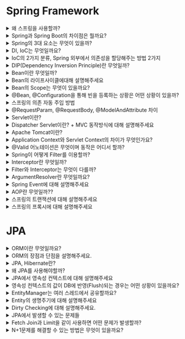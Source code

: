# Spring Framework
<details>
<summary>왜 스프링을 사용할까?</summary>

<br>

1. **대중적인 언어인 Java 기반의 프레임워크이다.**
2. **시간이 흐르며 프레임워크가 단단해지고 있다.**
3. **다양한 개발사례와 문서, 레퍼런스가 제공되고 있다.**
4. **POJO기반의 구성(Plain Old Java Object)**
5. **DI를 통한 객체 관계 구성**
6. **AOP 지원**
7. **편리한 MVC 구조**
8. **WAS에 독립적인 개발 환경**
9. **개발자가 기본적으로 DI, AOP, 서비스 추상화와 같은 디자인 패턴을 강제적으로 사용하게끔 함으로서 코드 구조 퀄리티의 최소한을 보장한다.**

[[Spring] 우리는 왜 스프링을 사용하는가?](https://seongwon.dev/Spring/20220627-%EC%9A%B0%EB%A6%AC%EB%8A%94-%EC%99%9C-%EC%8A%A4%ED%94%84%EB%A7%81%EC%9D%84-%EC%82%AC%EC%9A%A9%ED%95%A0%EA%B9%8C/)

</details>

<details>
<summary>Spring과 Spring Boot의 차이점은 뭘까요?</summary>

<br>

- Starter의존성을 제공하여 dependency 관리가 편리하다.
- WAS서버를 내장으로 갖고 있어 배포가 편해졌다.
- Configuration 설정의 편리함
  - XML로 관리하던 설정들을 [application.properties/yml로](http://application.properties/yml로) 쉽게 할 수 있다.
  - AutoConfiguration기능을 제공하여 애플리케이션 구동에 필요한 빈들을 자동으로 등록해준다. (`@SpringBootApplication` 어노테이션을 메인 클래스에 붙이면 빈 등록이 자동화된다.)

[[Spring] Spring과 Spring Boot의 차이는 무엇일까?](https://seongwon.dev/Spring/20220628-Spring-vs-SpringBoot/)

</details>

<details>
<summary>Spring의 3대 요소는 무엇이 있을까?</summary>

<br>

AOP, DI, PSA
Spring이 위의 3가지 요소를 통해 어떤 것을 추구할까?

- POJO를 통해 비즈니스 로직에 집중할 수 있도록 하는 것이다.

</details>

<details>
<summary>DI, IoC는 무엇일까요?</summary>

<br>

**DI**는 외부에서 의존 관계를 주입해 결합도를 낮추고 유연성을 높여주는 기술이다.

스프링의 DI는 스프링 컨테이너에 필요한 객체(Bean)들을 싱클턴으로 생성하고 생성한 객체에 의존을 주입하며 제공한다.

DI는 스프링에서 IoC를 구현한하는데 사용하는 패턴이다.

IoC는 객체 또는 프로그램의 제어 권한을 프레임워크에 넘기는 기술이다. 스프링에서 빈을 생성, 소멸의 작업들을 수행하고 의존 주입의 대상까지 스프링이 해주는데 이것이 바로 스프링의 IoC이다.

IoC의 장점

- 유연성 증가 → 다른 구현체로 변경하기 쉽다.
- 객체간 결합도 감소 → 프로그램을 모듈들로 나누기 쉽다.
- 작업의 실행과 구현을 분리할 수 있다.
- 컴포넌트를 격리하거나 의존성을 mocking하는 등의 작업을 통해 테스트를 하기 쉽다.

> 스프링이 DI를 제공하여 이점을 느낀 경험에 대해 설명하라 할 수 있다.

[[Spring] DI,IoC란 무엇일까?](https://seongwon.dev/Spring/20220614-%EC%8A%A4%ED%94%84%EB%A7%81-DI-IoC/)

</details>

<details>
<summary>IoC의 2가지 분류, Spring 외부에서 의존성을 할당해주는 방법 2가지</summary>

<br>

- 의존 주입 방법은 `DL`, `DI`이 있다.
- DL(Dependency Lookup)은 프로그램이 실행되며 동적으로 빈을 바꾸고 싶을 때 사용
    - DL은 의존관계가 있는 객체를 외부에서 주입해주는 것이 아니라 의존 관계가 필요한 객체에서 직접 컨테이너가 제공하는 API를 통해 검색하는 방식이다.
    - 클라이언트 객체(의존관계가 필요한 객체)에서는 의존하고자 하는 인터페이스 타입만 지정해서 검색할 뿐 해당 인터페이스를 구현한 구체적인 클래스 객체에 대한 결정과 해당 객체에 대한 생명 주기는 IoC 컨테이너에서 책임집니다.

</details>

<details>
<summary>DIP(Dependency Inversion Principle)란 무엇일까?</summary>

<br>

- **저수준 모듈이 고수준 모듈에 의존하게 되는 것을 DIP(의존관계 역전 원칙)라 한다.**
- 추상화에 의존하고 구체화에 의존하면 안 된다. 즉, 하위 모듈이 상위 모듈에서 정의한 추상 타입(인터페이스)에 의존하여야 한다.

코딩 실천법

1. 변동성이 큰 구체 클래스를 참조하지 말고 추상 인터페이스를 참조하라
2. 변동성이 큰 구체 클래스로부터 파생하지 말아라
3. 구체 함수를 오버라이드 하지 말아라

</details>

<details>
<summary>Bean이란 무엇일까?</summary>

<br>

스프링을 사용하다보면 DI/IoC에 의해 스프링에게 객체의 생명주기를 맡기게 된다. 이때 스프링은 IoC를 위해 스프링 컨테이너를 만들고 생성한 객체들을 컨테이너에서 관리하는데 해당 객체들을 Bean이라고 한다.

스프링이 빈을 등록하고 관리하는 방법은 xml, Annotation-based configuration, Java-based configuration 방법이 있다.

[[Spring] Bean이란 무엇일까?](https://seongwon.dev/Spring/20220616-%EC%8A%A4%ED%94%84%EB%A7%81-Bean/)

</details>

<details>
<summary>Bean의 라이프사이클에대해 설명해주세요</summary>

<br>

- **객체 생성**
- **의존 결정**: 의존 자동 주입을 통한 의존 설정과 설정 클래스에 있는 의존 주입들이 모두 수행된다.
- **초기화**: 의존 결정이 완료되면 스프링 빈은 빈 객체의 지정된 메서드를 호출하여 빈을 초기화해 준다.
- **소멸**: 스프링 컨테이너가 종료되면 스프링 컨테이너가 빈 객체를 소멸시킨다.

</details>

<details>
<summary>Bean의 Scope는 무엇이 있을까요?</summary>

<br>

### Bean Scope란?

스프링은 자바 객체들을 관리하기 쉽게 IoC컨테이너에 Bean으로 등록하여 사용한다. Bean들은 IoC컨테이너에 의해 생성되고 소멸되는 등의 라이프사이클을 거치게 된다. 이때 Bean이 관리되는 범위를 Bean의 Scope이라고 한다.

### Scope의 종류

스프링 공식문서에는 아래와 같이 6가지 종류의 Scope을 설명하고 있다.

- Singleton, Prototype, Request, Session, Application, WebSocket

![Untitled](img/spring/img_1.png)

- singleton: 스프링에서 default로 사용하는 Scope로 IoC 컨테이너에 한 개의 객체만 생성하여 관리한다.
- prototype: 컨테이너에게 빈을 요청할 때마다 새로운 객체를 생성하여 반환해준다.
- request: Request가 발생하면 bean이 생성되고 종료된다. 같은 API라도 호출될 때마다 새로운 bean이 생성된다.
- session: Http session과 동일한 생명 주기를 가지는 스코프이다.
- application: 서블릿 컨텍스와 동일한 생명주기를 가지는 스코프이다.
- websocket: WebSocket과 동일한 생명주기를 갖는 스코프이다.

[[Spring] Bean이란 무엇일까?](https://seongwon.dev/Spring-MVC/20220616-스프링-Bean/)

[Core Technologies](https://docs.spring.io/spring-framework/docs/current/reference/html/core.html#beans-factory-scopes)
</details>

<details>
<summary>@Bean, @Configuration을 통해 빈을 등록하는 상황은 어떤 상황이 있을까?</summary>

<br>

- 개발자가 직접 제어가 불가능한 라이브러리를 사용할 때
    - Gson과 같이 외부에서 가져다쓰는 클래스인 경우 싱글톤으로 사용해야지 메모리상의 이점을 얻을 수 있다. 하지만 외부 클래스들은 우리가 직접 제어를 할 수 없기에 `@Bean`으로 수동 등록하여 사용해야 한다.
- 애플리케이션 전범위적으로 사용되는 클래스를 등록할 때
- 다형성을 활용하여 여러 구현체를 등록해줘야 할 때
    - `@Bean`을 통해 등록을 해주면 어떤 구현체들이 빈으로 등록되었는지를 `@Configuration`클래스만 보면 되어서 한 눈에 파악하기 쉽고 유지보수하기 좋다.

</details>

<details>
<summary>스프링의 의존 자동 주입 방법</summary>

<br>

- `@Autowired` - 필드, 생성자, 세터 메서드에 해당 어노테이션을 붙여주면 스프링은 **타입**이 일치하는 빈 객체를 찾아서 주입을 해준다.
- 생성자 주입
    - 호출 시점에 1회 호출된다는 보장이 있다. 주입을 받는 객체들이 변하지 않는다는 보장이 되고 필드에 final을 붙일 수 있다
    - 생성자가 1개만 있을 경우 `@Autowired` 어노테이션이 생략 가능하다.
- Setter주입
    - Setter 주입 방법은 주로 주입 받는 객체가 변경될 가능성이 있는 경우에 사용을 한다.
    - 개발자가 실수로 의존 객체를 올바르게 주입하지 않을 경우, 사용 시점에 `NullPointerException`이 발생할 수 있다는 단점이 있다.
    - Setter를 열어둬야 한다.
- 필드 주입
    - 필드에 `@Autowired`를 붙여 바로 의존 관계를 주입하는 방법이다.
    - 필드 주입 방법은 코드가 간결해져 과거에는 많이 사용하였지만 외부에서 접근이 불가능하여 테스트의 어려움이 있다.
    - 스프링과 같은 DI를 제공하는 프레임워크에서만 동작하여 프레임워크의 변경이 있을 시 많은 문제를 초래할 수 있다.

> 📌 필드 주입은 빈의 생성자가 실행된 바로 직후에 실행이 되게 된다.

</details>

<details>
<summary>@RequestParam, @RequestBody, @ModelAndAttribute 차이</summary>

<br>

`@RequestParam`

- Query Parameter나 form-data 형식의 데이터들을 컨트롤러의 method argument로 변환해준다.

`@RequestBody`

- Http request body의 값을 읽어오기 위해 사용되는데 이를 `HttpMessageConverter`를 통해 객체로 역직렬화해준다
- JSON 데이터를 객체로 반환할 때 Spring에 등록되어있는 Jackson라이브러리의 `MappingJackson2HttpMessageConverter`를 사용하여 Reflection을 통해 역직렬화를 하기 때문에 DTO에는 기본 생성자와 getter/setter등이 필요하다.

  > 역직렬화는 stream→객체, 직렬화는 객체→ stream


`@ModelAttribute`

- multipart/form-data 형태의 request body 또는 Query Parameter를 객체로 데이터 바인딩 해주는 것을 알 수 있다.
- ModelAttribute는 RequestBody와 다르게 MessageConverter를 통해 Json을 객체로 변환해주는 방법이 아닌 생성자나 Setter를 통한 데이터 주입을 시켜 객체를 생성한다. 만약 값을 주입해주는 생성자나 setter함수가 없다면 매핑을 시키지 못하고 필드는 null값을 갖게 된다.

</details>

<details>
<summary>Servlet이란?</summary>

<br>

- 서블릿은 동적 웹 페이지(Dynamic Web Page)를 만들 때 사용되는 **자바 기반의 웹 애플리케이션 컴포넌트**이다.
- Sevlet은 하나의 Process로 만들어지고 그 안에 Thread Pool을 만들어 Thread로 처리한다.
    - Servlet이전에 사용하던 CGI는 요청이 왔을 때 요청을 처리하기 위해 Process를 매번 만들어 처리 비용이 비쌌다. 이전 구현체의 재사용이 아닌 새로운 CGI 구현체를 생성하여 사용하여 낭비가 발생했다.
- 서블릿 컨테이너에서 서블릿의 생명주기를 관리한다. (IoC → 서블릿 컨테이너에게 제어를 넘긴다.)

- Servlet의 생명주기
    - `init()`메서드: 서블릿 생성시 초기화 작업을 수행하며 맨 처음 한 번만 수행한다.
    - `service()` 메서드: 서블릿이 요청에 응답하도록 컨테이너에서 실행되는 메서드이다.
    - `destroy()`메서드: 서블릿이 기능을 수행하고 메모리에서 소멸될 때 호출된다.
- Servlet 컨테이너란?

  서블릿 컨테이너는 구현되어 있는 Servlet 클래스들의 규칙에 맞게 서블릿을 관리해주는 컨테이너이다. 서블릿 컨테이너는 서블릿들의 생명 주기를 관리해주며 클라이언트가 요청을 보내면 HttpServletRequest, HttpServletResponse 두 객체를 생성하여 post, get 여부에 따라 동적인 페이지를 생성하여 응답을 보낸다.

  이점

    - **서블릿의 생명주기 관리 (IoC)**
    - **웹 서버와의 통신 지원**
    - **멀티스레딩 지원 및 관리**
    - **선언적인 보안관리**
- 문제점
    1. 1대1 매핑 구조를 갖고 있어 공통 로직에 대해 중복 로직이 발생한다.
    2. 모든 요청들이 서블릿에 의존적이어서 Servlet에 종속적인 프로그램을 작성하게 된다.

[[Spring] Servlet이란?](https://seongwon.dev/Spring-MVC/20220620-Servlet%EC%9D%B4%EB%9E%80/)

</details>

<details>
<summary>Dispatcher Servlet이란? + MVC 동작방식에 대해 설명해주세요</summary>

<br>

Servlet의 단점을 보완하기 위해 만들어진 것이 FrontController Pattern을 적용한 Dispatcher Servlert이 만들어졌다. 요청이 오면 Dispatcher Servlet에서 요청을 처리해줄 Servlet을 찾는 해준다. 요청에 따라 Servlet을 1대1로 생성하는 구조에서 Front Controller가 올바른 핵심 비즈니스 로직을 수행하게 변하여 생성해야하는 Servlet의 개수가 1개로 줄어들었다.

![Untitled](../Spring/img/SpringMVC.png)

[[Spring] MVC 동작 방식 이해하기](https://seongwon.dev/Spring-MVC/20220621-%EC%8A%A4%ED%94%84%EB%A7%81MVC-%EB%8F%99%EC%9E%91%EB%B0%A9%EC%8B%9D/)

</details>

<details>
<summary>Apache Tomcat이란?</summary>

<br>

- 아파치(Apache)는 오픈 소스 소프트웨어 그룹인 아파치 소프트웨어 재단(Apache Software Foundation, ASF)에서 만든 웹서버 프로그램으로 클라이언트 요청이 들어왔을 때만 응답하는 **정적 타입**
  의 데이터만 처리 가능하다.
- 톰켓은 JAVA EE 기반으로 만들어졌으며 JSP와 Servlet을 구동하기 위한 서블릿 컨테이너 역할을 수행한다. 아파치서버와는 다르게 DB연결, 다른 응용프로그램과 상호 작용 등 동적인 기능들을 사용할 수 있다.
- 아파치 톰캣은 무엇일까? 톰캣이 아파치의 기능 일부를 가져와 제공해주는 형태이기에 합쳐서 아파치 톰캣이라고 부르고 있다.

![](img/spring/img_2.png)

</details>

<details>
<summary>Application Context와 Servlet Context의 차이가 무엇인가요?</summary>

<br>

Application Context는 Spring내에서 Bean들이 저장되는 context이고 Servlet은 Dispatcher Servlet의 context이다.

</details>

<details>
<summary>@Valid 어노테이션은 무엇이며 동작은 어디서 할까?</summary>

<br>

`@Valid` 어노테이션은 잘못된 Requst Body 값에 대해 역직렬화 과정에서 해당 값의 유효성을 검증하는 기술이다.

Valid 어노테이션은 Argument Resolver에서 동작을 한다.

그리고 에러가 발생할 경우 `MethodArgumentNotValidException` 이 발생하게 되어 에러를 핸들링하려면 `ControllerAdvice`에서 해당 에러를 잡아야한다.

![Untitled](img/spring/img_3.png)

[https://seongwon.dev/Spring-MVC/20220622-Valid란/](https://seongwon.dev/Spring-MVC/20220622-Valid란/)

</details>


<details>
<summary>Spring이 어떻게 Filter를 이용할까?</summary>

<br>

#### Spring

  과거에는 Spring Context외부에 있는 Filter는 직접 이용할 수 없었다. 하지만 DelegatingFilterProxy가 생기며 이용할 수 있게 되었다.

  DelegatingFilterProxy는 서블릿 컨테이너에서 관리되는 프록시용 필터로써 우리가 만든 필터를 가지고 있다. 필터에 관련한 빈 등록이 요청이 오면 DelegatingFilterProxy가 요청을 받아서 우리가 만든 필터(스프링 빈)에게 요청을 위임한다.

  1. Filter 구현체가 스프링 빈으로 등록됨
  2. ServletContext가 Filter 구현체를 갖는 DelegatingFilterProxy를 생성함
  3. ServletContext가 DelegatingFilterProxy를 서블릿 컨테이너에 필터로 등록함
  4. 요청이 오면 DelegatingFilterProxy가 필터 구현체에게 요청을 위임하여 필터 처리를 진행함

#### Spring Boot

  SpringBoot라면 DelegatingFilterProxy조차 필요가 없다. 왜냐하면 SpringBoot가 내장 웹서버를 지원하면서 톰캣과 같은 서블릿 컨테이너까지 SpringBoot가 제어가능하기 때문이다. 그래서 SpringBoot에서는 ServletContext에 필터(Filter) 빈을 DelegatingFilterProxy로 감싸서 등록하지 않아도 된다. SpringBoot가 서블릿 필터의 구현체 빈을 찾으면 DelegatingFilterProxy 없이 바로 필터 체인(Filter Chain)에 필터를 등록해주기 때문이다.

</details>

<details>
<summary>Interceptor란 무엇일까?</summary>

<br>

Interceptor는 filter처럼 경로를 지정하여, 해당 경로에 매칭되는 request에 대하여 컨트롤러의 실행 전/후에 동작을 한다. Interceptor는 Filter와 다르게 J2EE의 표준 스펙 기능이 아닌 Spring에서 제공하는 기능이며 둘의 실행 시점이 다르다. Filter는 spring context외부인 dispatcher servlet으로 request가 가기 전에 web context내에서 실행되지만 interceptor은 스프링이 제공하는 기능이라 Spring Context내부에서 dispatcher servlet이 요청을 받은 이후에 실행이 된다.

</details>


<details>
<summary>Filter와 Interceptor는 무엇이 다를까?</summary>

<br>

1. 관리하는 컨테이너, 실행 시점
  - Filter - Web Container가 관리를 한다.
  - Interceptor - Spring Container가 관리를 한다.
  - 동작 - 필터의 경우 Dispatcher Servlet의 실행 전에 동작하며 인터셉터의 경우 Dispatcher Servlet이후, Controller 실행 전에 동작하게 된다.
2. Request/Response의 조작가능 여부
  - Filter - 조작 가능하다.
  - Interceptor - 조작이 불가능하다.
3. 용도
  - Filter - 보안 공통 작업과 같이 스프링과 무관하게 전역적으로 처리해야하는 작업들을 처리한다. 또한 이미지 데이터 압축, 문자열 인코딩, 로깅 등의 웹 애플리케이션 전반적으로 사용하는 기술들을 구현하기 좋다.
  - Interceptor - 인터셉터는 클라이언트 요청과 관련되어 전역적으로 처리해야하는 작업들을 처리할 수 있다. 인터셉터도 필터와 같이 인증/인가와 같은 작업을 하는 것이 일반적이다. 필터와 다른 점이 있다면 인터셉터에서는 모든 요청이 아닌 세부적으로 적용해야하는 인증/인가 작업을 처리하고는 한다. 예시를 하나 들어보자면 낮은 등급의 유저들이 제한되는 서비스들이 존재하다면 그러한 기능들은 인터셉터에서 검사를 하는 것이 적합하다.

   > 필터와 인터셉터는 모두 비즈니스 로직과 분리되어 특정 요구사항(보안, 인증, 인코딩 등)을 만족시켜야 할 때 적용한다.
   >
   >
   > 필터는 스프링과 무관하게 전역적으로 처리해야하는 작업이나, 입력으로 들어온 파라미터 자체를 검증하거나 HttpServletRequest 대신에 ServletRequest를 이용하는 경우 사용하는 것이 좋다. 반대로 인터셉터는 클라이언트의 요청과 관련된 작업에 대해 처리하여야 하거나 서비스 로직을 섞어야 하는 경우 사용하는 것이 좋다.
>


[[Spring] Filter와 Interceptor의 차이 비교](https://seongwon.dev/Spring-MVC/20220627-Filter와Interceptor차이/)

</details>


<details>
<summary>ArgumentResolver란 무엇일까요?</summary>

<br>

ArgumentResolver는 어떠한 요청이 들어왔을 때 요청 객체로부터 원하는 객체를 만들어내는 일을 한다. 이러한 ArgumentResolver는 AOP, Interceptor, Filter와 같이 Spring에서 중복 코드를 제거해주는 장점을 갖고 있다.

e.g. JWT 토큰의 값을 파싱하는 작업

[[Spring] ArgumentResolver란 무엇일까?](https://seongwon.dev/Spring-MVC/20220629-ArgumentResolver란/)

</details>

<details>
<summary>Spring Event에 대해 설명해주세요</summary>

<br>

이벤트는 말 그대로 애플리케이션 내에서 어떠한 상황이 발생했을 때 발생시킬 수 있는 것이다.

스프링은 기본적으로 Event메커니즘을 제공하고 있다.

이러한 이벤트는 트리거 용도와 시스템간의 동기화 역할에 사용된다. 그리고 잘 사용하면 클래스, 패키지간 의존성 제거에 도움을 줄 수 있다.

</details>

<details>
<summary>AOP란 무엇일까??</summary>

<br>

AOP(Aspect Oriented Programming)은 관점 지향 프로그래밍으로 로직을 기준으로 핵심적인 관점, 부가적인 관점으로 나누어 보고 그 관점을 기준으로 모듈화하는 기술을 의미한다.

흩어진 관심사를 Aspect로 모듈화하고 핵심적인 비즈니스 로직에서 분리하여 재사용하겠다는 것이 AOP의 취지이다.

**스프링 AOP의 특징**

- 프록시 패턴 기반의 AOP 구현체, 프록시 객체를 쓰는 이유는 접근 제어 및 부가기능을 추가하기 위해서임
- 스프링 빈에만 AOP를 적용 가능
- 모든 AOP 기능을 제공하는 것이 아닌 스프링 IoC와 연동하여 엔터프라이즈 애플리케이션에서 가장 흔한 문제(중복코드, 프록시 클래스 작성의 번거로움, 객체들 간 관계 복잡도 증가 ...)에 대한 해결책을 지원하는 것이 목적

**대표적인 예시**

- 스프링의 Transaction

</details>

<details>
<summary>스프링의 트랜잭션에 대해 설명해주세요</summary>

<br>

# 스프링 트랜잭션의 3가지 핵심 기술

스프링은 트랜잭션과 관련된 3가지 핵심 기술을 제공하고 있다.

1. 트랜잭션 동기화
2. 트랜잭션 추상화
3. AOP를 이용한 트랜잭션 분리

## 트랜잭션 동기화

Spring JDBC가 아닌 Java에서 제공하는 JDBC를 통해 개발을 한다면 트랜잭션으로 작업을 관리하기 위해 Connection 객체를 공유하는 등의 불필요한 작업들이 많이 발생한다. 스프링은 이러한 불필요한 작업들을 해결해보고자 트랜잭션을 시작하기 위한 **Connection객체를 특별한 저장소에 보관해두고 필요할 때 꺼내쓸 수 있도록 하는 트랜잭션 동기화 기술을 제공**하고 있다. 트랜잭션 동기화는 작업 쓰레드마다 Connection객체를 독립적으로 관리하기에 멀티 쓰레드 환경에서도 충돌이 발생할 여지가 없다.

## 트랜잭션 추상화

개발자가 JDBC가 아닌 Hibernate와 같은 기술을 쓴다면 JDBC에 종속적인 트랜잭션 동기화 코드들은 다른 문제들을 유발하게 된다. 대표적으로는 Hibernate에서 Connection이 아닌 Session객체를 사용하는 차이가 있다. 이와 같이 기술에 종속적인 문제들을 해결하기 위해 스프링에서는 트랜잭션 추상화 기술을 제공하고 있다.

스프링은 **트랜잭션 기술의 공통점을 담은 추상화 기술을 제공하고 있어 애플리케이션에 기술의 종속적인 코드를 이용하지 않고도 일관되게 트랜잭션을 처리할 수 있다.**

![Untitled](img/spring/img.png)

스프링에서는  `PlatformTransactionManager` 인터페이스를 제공하여 개발자는 사용하는 기술과 무관하게 해당 인터페이스를 통해 트랜잭션을 공유, 커밋, 롤백할 수 있다.

## AOP를 이용한 트랜잭션 분리

기존 트랜잭션을 적용한 비즈니스 코드들에는 트랜잭션 코드와 비즈니스 코드가 결합되어 2가지 책임을 갖고 있었다. 스프링에서는 이러한 **책임을 분리하고자 AOP를 적용하여 트랜잭션 로직들을 트랜잭션 어노테이션(**`@Transactional`**)을 붙이면 자동으로 적용되도록 하였다.** 덕분에 비즈니스 코드와 트랜잭션 코드가 분리가 되었다.

# 트랜잭션의 세부 설정들

## Propagation

트랜잭션의 경계에서 이미 진행중인 트랜잭션이 있거나 없을 때 어떻게 동작할 것인가를 결정하는 방식을 의미한다. 스프링이 제공하는 선언적 트랜잭션(어노테이션을 통한 트랜잭션 선언)의 장점 중 하나는 여러 트랜잭션 적용 범위를 묶어서 커다란 하나의 트랜잭션 경계를 만들 수 있다는 점이다. 개발자들은 `@Transactional`의 propagation 속성을 통해 트랜잭션의 전파 여부를 결정할 수 있다.

- REQUIRED
  - Default 속성으로 모든 트랜잭션 매니저가 지원한다.
  - 미리 시작된 트랜잭션이 있으면 참여하고 없으면 새로 시작한다. 즉, 하나의 트랜잭션이 실행 후 다른 트랜잭션이 설정된 메서드가 호출되면 같은 트랜잭션으로 묶인다.
- SUPPORTS
  - 미리 시작된 트랜잭션이 있으면 참가하고 그렇지 않으면 트랜잭션 없이 진행한다.
  - 트랜잭션이 없어도 경계 안에서 Connection객체나 Hibernate의 Session 등은 공유할 수 있다.
- MANDATORY
  - 이미 시작된 트랜잭션이 있으면 참가하고 없으면 새로 시작하는 대신 예외를 발생시킨다.
  - 혼자서 독맂벅으로 트랜잭션을 진행하면 안되는 경우에 사용한다.
- REQUIRES_NEW
  - 이미 진행중인 트랜잭션이 있으면 이를 보류하고 새로운 트랜잭션을 만들어 시작한다.
  - 항상 새로운 트랜잭션을 사용해야하는 경우에 사용한다.
- NOT_SUPPORTED
  - 이미 진행중인 트랜잭션이 있으면 이를 보류하고 트랜잭션을 사용하지 않도록 한다.
- NEVER
  - 이미 진행중인 트랜잭션이 있으면 예외를 발생시켜 트랜잭션을 사용하지 않도록 강제한다.
- NESTED
  - 이미 진행중인 트랜잭션이 있으면 트랜잭션 안에 자식 트랜잭션을 만들어 시작한다.
  - 부모 트랜잭션의 커밋과 롤백에는 자식이 영향을 받지만 자식의 커밋과 롤백은 부모 트랜잭션에게 영향을 주지 않는다.
  - REQUIRED와 다른 점은 자식 트랜잭션이 독립적이라 롤백이 발생하여도 부모 트랜잭션이 죽지 않는다. 하지만 REQUIRED는 부모가 죽게 된다.

## Isolation

DefaultTransactionDefinition에 설정된 격리수준은 ISOLATION_DEFAULT로 DataSource에 정의된 격리 수준을 따르고 있다. 기본적으로는 DB나 DataSource에 설정된 기본 격리 수준을 따르는 것이 좋지만, 특별한 작업을 수행하는 메소드라면 독자적으로 지정해줄 필요가 있다.

- DEFAULT
  - Data Access기술 또는 DB Driver의 Default 설정을 따른다.
  - 대부분의 DB들은 READ_COMMITED를 기본 격리수준으로 가진다. (드라이버와 DB문서를 참고해서 기본 격리 수준을 확인해야 한다.)
- READ_UNCOMMITTED
  - 하나의 트랜잭션이 커밋되기 전에 변화가 다른 트랜잭션에 노출될 수 있다.
  - 일관성이 떨어지더라도 성능을 극대화할 때 의도적으로 사용한다.
- READ_COMMITTED
  - 스프링의 기본 속성이다.
  - 다른 트랜잭션이 커밋하지 않은 정보는 읽을 수 없다.
  - 하나의 트랜잭션이 읽은 데이터를 다른 트랜잭션이 수정할 수는 있다. → 이러한 이유 때문에 하나의 트랜잭션이 같은 데이터를 읽을 때 다른 내용이 나올 수 있다.
- REPEATABLE_READ
  - 하나의 트랜잭션이 읽은 데이터를 다른 트랜잭션이 수정할 수 없도록 막아준다.
  - 새로 데이터를 추가하는 것은 막지 않아 SELECT로 조회를 할 때 트랜잭션이 끝나기 전에 기존에 없던 데이터가 발견될 수 있다.
- SERIALIZABLE
  - 가장 강력한 트랜잭션 격리 수준으로 트랜잭션을 순차적으로 진행시켜준다.
  - 성능이 가장 떨어져서 극단적으로 안전한 작업이 필요한 경우가 아니면 사용하지 않는다.

## timeout(제한 시간)

트랜잭션을 수행하는 제한 시간을 설정할 수 있다. 별도 설정이 없는 경우 트랜잭션 시스템의 제한시간을 따르고 제한 시간을 지정하였는데 핻강 기능을 지원하지 못하면 예외가 발생할 수 있다.

## readOnly

읽기 전용으로 설정해두면 트랜잭션 내에서 데이터를 조작할 수 있는 일을 막을 수 있다. 또한 기술에 따라 성능이 향상될 수 있다고 한다.

> 클래스단에서 Default로 `@Transactional(readOnly = true)`를 설정한 후 데이터를 조작해야하는 메서드에 `@Transactional`를 붙여 데이터를 조작하는 것이 좋다.
>

- [[Spring] 트랜잭션에 대한 이해와 Spring이 제공하는 Transaction(트랜잭션) 핵심 기술 - (1/3)](https://mangkyu.tistory.com/154)
- [[Spring] Spring 트랜잭션의 세부 설정(전파 속성, 격리수준, 읽기전용, 롤백/커밋 예외 등) - (2/3)](https://mangkyu.tistory.com/169)
- [[10분 테코톡] 후니의 스프링 트랜잭션](https://www.youtube.com/watch?v=cc4M-GS9DoY)

</details>

<details>
<summary>스프링의 프록시에 대해 설명해주세요</summary>

<br>

### 프록시의 사용 목적

1. 클라이언트가 타깃에 접근하는 방법을 제어하기 위해
2. 타깃에 부가적인 기능을 부여하기 위해

### 프록시 패턴이란?

- 특정 객체에 대한 접근을 제어하거나 부가기능을 구현하는데 사용하는 패턴이다.
  - 초기화 지연, 접근 권한 제어, 부가기능 등에 사용될 수 있다.

### 프록시 패턴의 장점

- OCP: 기존 코드를 변경하지 않고 새로운 기능을 추가 할 수 있다.
- SRP: 기존 코드가 해야 하는 일만 유지할 수 있다.
- 기능 추가, 접근 제어 등 다양하게 응용하여 활용할 수 있다.

### 단점

- 코드의 복잡도가 증가한다.
- 중복 코드가 발생한다.

→ 이러한 문제를 해결하기 위해 JDK Dynamic Proxy가 나왔다.

### JDK Dynamic Proxy란?

- 프록시 팩토리에 의해 런타임시 다이나믹하게 만들어지는 오브젝트이다.
- 프록시 클래스를 직접 구현하지 않아도 된다는 장점이 있다.
  - 코드 복잡도 해소
- 부가기능을 작성하는 Invocation Handler를 통해 중복 코드를 제거하였다.
- 프록시 팩토리에게 인터페이스 정보만 제공해주면 해당 인터페이스를 구현한 클래스 오브젝트를 자동으로 생성해준다.
  - 인터페이스가 반드시 존재해야 한다.

![Untitled](https://s3-us-west-2.amazonaws.com/secure.notion-static.com/28c35925-8456-4a0a-804e-84f506eb0096/Untitled.png)

### JDK Dynamic Proxy 특징

- JDK에서 지원하는 프록시 생성 방법이다.
  - 외부에 의존하지 않는다.
- Reflection API를 사용하여 느리다
- 인터페이스가 반드시 있어야 한다.
- Invocation Handler를 재정의한 invoke를 구현해줘야 부가기능이 추가된다.

→ 인터페이스가 무조건 존재하여야하는 문제가 있어 CGLIB Proxy가 나왔다.

### CGLIB Proxy

> 스프링에서는 클라이언트가 메서드를 요청하면 Proxy Factory Bean이라는 곳에서 인터페이스 유무를 확인하여 인터페이스가 있으면 JDK Dynamic Proxy를 사용하고 인터페이스가 없으면 CGLIB으로 생성한다. → SpringBooy에서는 인터페이스와 구현체를 분리해도 기본 설정이 proxy-target-class=true가 되어 CGLIB이 동작한다.
>
>
> ![Untitled](https://s3-us-west-2.amazonaws.com/secure.notion-static.com/0256c5c6-0b98-4796-af48-cbdcd5f80585/Untitled.png)
>
- CGLIB는 상속을 통한 프록시를 구현한다
- 바이트 코드를 조작해서 프록시를 생성한다.
- MethodInterceptor를 재정의한 Intercept를 구현해야 부가기능이 추가된다.

![Untitled](https://s3-us-west-2.amazonaws.com/secure.notion-static.com/ded152a0-6099-404b-8b07-e191a5ac83ae/Untitled.png)

### 특징

- 인터페이스에도 강제로 적용할 수 있다. 이때는 클래스에도 프록시를 적용시켜야 한다.
- 메서드에 final을 붙이면 오버라이딩이 불가능하다
- ~~net.sf.cglib.proxy.Enhancer 의존성을 추가해줘야 했다.~~

  → Spring 3.2부터 Spring Core패키지에 포함되었다.

- ~~Default 생성자가 필요했다~~

  → Spring 4.0에 포함된 Objenesis 라이브러리를 활용해 해결되었다.

- ~~Target의 생성자가 두 번 호출되었다.~~

  → Spring 4.0에 포함된 Objenesis 라이브러리를 활용해 해결되었다.


### 성능

1. 메서드가 처음 호출되었을 때 동적으로 타깃 클래스의 바이트 코드를 조작한다.
2. 이후 호출시에는 조작된 바이트 코드를 재사용한다.

→ 덕분에 JDK Dynamic Proxy와 비교하였을 때, 성능이 좋다.

![Untitled](https://s3-us-west-2.amazonaws.com/secure.notion-static.com/3fb23ca3-5f08-45e3-9027-cec401e0da94/Untitled.png)

### Spring Boot는 왜 기본적으로 CGLIB을 사용할까?

> SpringBooy에서는 인터페이스와 구현체를 분리해도 기본 설정이 proxy-target-class=true가 되어 CGLIB이 동작한다.
>
- 인터페이스 기반 프록시는 ClassCast Exceptions를 추적하기 어렵게 한다.

![Untitled](https://s3-us-west-2.amazonaws.com/secure.notion-static.com/207bdc6d-b5f7-41a7-9cde-4f44a531b90c/Untitled.png)

### 스프링의 Proxy구현

스프링에서 Proxy를 구현하려면 ProxyFactoryBean을 통해 생성하고 구현할 수 있다.

> 스프링은 프록시를 Bean으로 만들어주는 ProxyFactoryBean을 제공한다.
>

### ProxyFactoryBean의 특징

- Spring에서 지원하는 프록시 생성 방법이다.
- 타깃의 인터페이스가 반드시 필요하지 않다.
- 프록시 빈들 생성해준다.
- 부가기능을 MethodInterceptor로 재정의한 invoke로 구현해줘야 추가된다.
  - JDK Dynamic Proxy의 InvocationHander를 사용하지 않는 이유는 InvocationHander는 타깃 객체에 의존적이라 타깃이 바뀔 때마다 새로운 Bean으로 등록하고 객체로 생성해줘야 하는 문제점이 있기 떄문이다.
  - 그래서 ProxyFactoryBean은 타겟의 정보에 의존하지 않는 MethodInterceptor를 사용하며 타깃의 정보는 Proxy가 갖고 동작한다.

    → 부가기능을 Singleton으로 생성 가능하다


    ![Untitled](https://s3-us-west-2.amazonaws.com/secure.notion-static.com/5ca0805a-886c-4d2e-ab09-814537680e48/Untitled.png)


### ProxyFactoryBean의 한계

- ProxyFactoryBean을 매번 생성해줘야 한다

  → AOP를 통해 해결(Advice, Pointcut, 자동 프록시 생성기)

</details>

# JPA
<details>
<summary>ORM이란 무엇일까요?</summary>

<br>

ORM은 **Object Relational Mapping**의 약자로 **객체와 관계형 데이터베이스의 데이터를 자동으로 매핑**해주는 일을 한다. 객체지향 프로그래밍은 클래스를 사용하고 관계형 데이터베이스는 테이블을 사용하여 두 모델간에 불일치가 발생하게 된다. 이러한 문제는 ORM이 중간에서 객체간의 관계를 바탕으로 RDB와 매핑하여 불일치를 해결해줄 수 있다.

[[JPA] JPA란?](https://seongwon.dev/Spring-MVC/20220705-JPA란/)

</details>

<details>
<summary>ORM의 장점과 단점을 설명해주세요.</summary>

<br>

### 장점

- 객체 지향적인 코드로 인해 더 직관적이고 비즈니스 로직에 더 집중할 수 있게 도와준다.
- 재사용 및 유지보수의 편리성이 증가한다.
- DBMS에 대한 종속성이 줄어든다.

### 단점

- 완벽한 ORM 으로만 서비스를 구현하기가 어렵다.
- 프로시저가 많은 시스템에선 ORM의 객체 지향적인 장점을 활용하기 어렵다.

[[JPA] JPA란?](https://seongwon.dev/Spring-MVC/20220705-JPA란/)

</details>

<details>
<summary>JPA, Hibernate란?</summary>

<br>

JPA(Java Persistence API)란 자바에서 사용하고 있는 ORM의 표준이다. JPA는 구현체가 아닌 인터페이스의 모음으로, JPA의 인터페이스를 구현한 대표적인 오픈소스로는 Hibernate, EclipseLink, DataNucleus가 있다.

> **Hibernate**
>
> - JPA의 실제 구현 class를 모아둔 것이 Hibernate이다.
> - JPA라는 ORM 기술 표준을 구현한 것이 Hibernate이므로, JPA를 사용하려면 개발자는 Hibernate를 사용하면 된다.
> - Hibernate에서 자주 사용하는 것들을 Spring boot가 묶어서 보관하는데 그것이 Spring data jpa이다.

[[JPA] JPA란?](https://seongwon.dev/Spring-MVC/20220705-JPA란/)

</details>

<details>
<summary>왜 JPA를 사용해야할까?</summary>

<br>

- SQL 중심적인 개발에서 객체 중심으로 개발
- 생산성 향상
- 유지보수성 증가 (e.g. 테이블 필드 추가시 JPA는 엔티티 객체에 필드만 추가하면 된다.)
- 객체와 RDBMS간의 패러다임 불일치 해결
  - 상속, 연관관계 설정, 객체 그래프 탐색, 지연로딩 등
- 1차 캐시와 쓰기지연 저장소, 지연로딩 등의 기술로 성능 차이가 별로 없다.
- 데이터 접근을 추상화하여 애플리케이션 코드와 벤더 사이의 독립성을 보장한다.

[[JPA] JPA란?](https://seongwon.dev/Spring-MVC/20220705-JPA란/)

</details>

<details>
<summary>JPA에서 영속성 컨텍스트에 대해 설명해주세요</summary>

<br>

- **엔티티를 영구 저장하는 환경**이라는 뜻을 가진 **논리적인 개념**으로 어플리케이션과 DB사이에서 객체를 보관하는 가상의 DB같은 역할을 한다. 즉, 애플리케이션에서 DB에 저장하기 전에 사용을 하는 임시 저장 공간이라고 이해를 하면 편할 것이다.

### 영속성 컨텍스트의 특징

- 1차 캐시
- 영속성 컨텍스트 안에서 영속 엔티티들의 동일성을 보장
- 트랜잭션내부에서의 쓰기 지연
- 변경 감지(Dirty Checking)

[[JPA] 엔티티 생명주기와 영속성 컨텍스트](https://seongwon.dev/Spring-MVC/20220706-엔티티-생명주기와-영속성-컨텍스트/)

</details>

<details>
<summary>영속성 컨텍스트의 값이 DB에 반영(Flush)되는 경우는 어떤 상황이 있을까요?</summary>

<br>

- flush를 통해 개발자가 직접 반영하는 경우
- Transaction이 끝나서 해당 query가 commit되는 시점
- 복잡한 조회 조건에 JPQL query가 실행되는 시점(JPQL 쿼리 실행 - 플러시 자동 호출)

[[JPA] 엔티티 생명주기와 영속성 컨텍스트](https://seongwon.dev/Spring-MVC/20220706-엔티티-생명주기와-영속성-컨텍스트/)

</details>

<details>
<summary>EntityManager는 여러 스레드에서 공유할까요?</summary>

<br>

No!!!!

하나의 스레드에서 데이터를 수정하고 있는데 다른 스레드에서 동일한 EntityManager를 통해 데이터를 수정하는 등의 문제가 발생하면 안되기에 EntityManager는 공유되면 안된다. 그리고 이러한 EntityManager를 만들어주는 것이 바로 EntityFactory이다.

애플리케이션에는 하나의 **EntityManagerFactory**가 존재한다. 이는 디비에 접근하는 트랜잭션이 생길 때 쓰레드 별로 **Entity Manager**를 생성하여 영속성 컨텍스트에 접근하도록 해준다.

</details>

<details>
<summary>Entity의 생명주기에 대해 설명해주세요</summary>

<br>

![Untitled](img/spring/img_4.png)

- **비영속(new/transient)**
  - 영속성 컨텍스트와 전혀 관계가 없는 상태이다.
  - 엔티티 객체를 생성하였지만 아직 영속성 컨텍스트에 저장하지 않은 상태를 의미한다.
- **영속(managed)**
  - 영속성 컨텍스트에 저장된 상태
  - 엔티티가 영속성 컨텍스트에 의해 관리된다.
  - 영속 상태가 되었다고 바로 DB에 값이 저장되지 않고 트렌젝션의 커밋 시점에 영속성 컨텍스트에 있는 정보들을 DB에 쿼리로 날리게 된다.
- **준영속(detached)**
  - 영속성 컨텍스트에 저장되었다가 분리되어 영속성 컨텍스트가 제공하는 기능을 사용을 못하는 상태이다.
    - 1차 캐시, 쓰기 지연, 변경 감지, 지연 로딩을 포함한 영속성 컨텍스트가 제공하는 어떠한 기능도 동작하지 않는다.
- **삭제(removed):**
  - 영속성 컨텍스트와 DB에서 해당 엔티티를 삭제하여 삭제된 상태이다.

</details>

<details>
<summary>Dirty Checking에 대해 설명해주세요.</summary>

<br>

영속성 컨텍스트는 엔티티의 수정이 일어났을 때 개발자가 영속성 컨텍스트에 따로 알려주지 않아도 알아서 변경 사항을 체크해준다. 이것을 Dirty checking이라고 한다.

1차 캐시에 entity를 저장할 때, 스냅샷 필드도 따로 저장하여 commit이나 flush를 할 때 해당 entity와 스냅샷을 비교하여 변경사항이 있으면 알아서 UPDATE SQL을 만들어서 DB에 전송한다.

</details>

<details>
<summary>JPA에서 발생할 수 있는 문제들</summary>

<br>

- N+1문제
- 2개 이상의 OneToMany
- OneToMany에서 Pagenation을 할 경우

</details>

<details>
<summary>Fetch Join과 Limit을 같이 사용하면 어떤 문제가 발생할까?</summary>

<br>

OneToMany관계에서 Fetch Join과 Limit절을 같이 사용하면 필요한 데이터만을 가져오는 것이 아니라 모든 데이터를 가져온 후 JVM상에서 필요한 데이터만을 가공하여 사용자에게 반환하게 된다.

이러한 이유는 RDBMS와 JPA의 패러다임의 차이에서 발생하게 된다. RDMBS는 테이블의 Row단위로 데이터를 바라보며 JPA는 객체 단위로 데이터를 바라본다. 이러한 패러다임의 불일치를 가진 상태로 OneToMany의 관계에서 Join을 하게 된다면 테이블에서는 데이터가 불어나서 JPA는 모든 데이터를 JVM상으로 읽어온 후에 데이터를 가공하도록 동작하고 있다.

해결방안

- OneToMany를 ManyToOne의 관계로 조회
- 필요한 Id를 조회하는 쿼리를 실행한 후, ID를 통해 다시 조회하는 쿼리를 실행
- DTO를 통해 필요한 데이터만 조회

[Fetch Join과 limit을 같이 사용하며 발생한 문제 - [WARN] firstResult/maxResults specified with collection fetch; applying in memory!](https://seongwon.dev/Spring-MVC/20220930-FetchJoin과-limit을-같이-사용하며-발생한-문제/)

</details>


<details>
<summary>N+1문제를 해결할 수 있는 방법은 무엇이 있을까요?</summary>

<br>

Fetch join, EntityGraph, Batch size

**JoinFetch는 Inner Join, Entity Graph는 Outer Join**

→ 두 방법은 1:N관계에서 데이터가 증가하는 문제가 발생한다.

→ Fetch Join은 OneToMany관계에서 페이징을 하지 못한다

→ 데이터 뻥튀기 때문에 둘 이상의 컬렉션을 페치할 수 없다. (카테시안 곱으로 만들어진다)

> Hibernate 사용 시, 둘 이상의 컬렉션을 사용한 Fetch Join은 오류를 발생시킨다.

</details>
